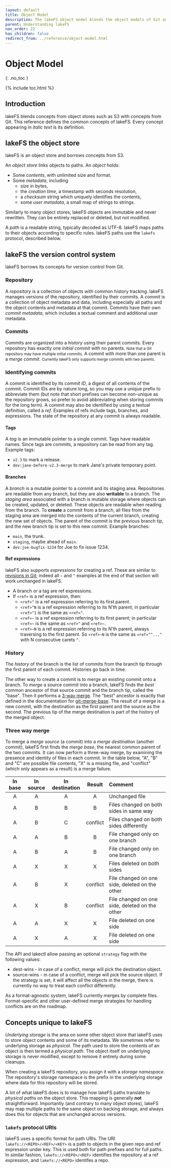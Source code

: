 ```yaml
---
layout: default
title: Object Model 
description: The lakeFS object model blends the object models of Git and of object stores such as S3. Read this page to learn more.
parent: Understanding lakeFS
nav_order: 22
has_children: false
redirect_from: ../reference/object-model.html
---
```


# Object Model
{: .no_toc }

{% include toc.html %}

## Introduction

lakeFS blends concepts from object stores such as S3 with concepts from Git. This reference
defines the common concepts of lakeFS. Every concept appearing in _italic text_ is its
definition.

## lakeFS the object store

lakeFS is an object store and borrows concepts from S3.

An _object store_ links objects to paths. An _object_ holds:

* Some _contents_, with unlimited size and format.
* Some _metadata_, including
  + _size_ in bytes,
  + the _creation time_, a timestamp with seconds resolution,
  + a _checksum_ string which uniquely identifies the contents,
  + some _user metadata_, a small map of strings to strings.

Similarly to many object stores, lakeFS objects are immutable and never rewritten. They can
be entirely replaced or deleted, but not modified.

A _path_ is a readable string, typically decoded as UTF-8. lakeFS maps paths to their objects
according to specific rules. lakeFS paths use the `lakefs` protocol, described below.

## lakeFS the version control system

lakeFS borrows its concepts for version control from Git.

### Repository

A _repository_ is a collection of objects with common history tracking. lakeFS manages
versions of the repository, identified by their commits. A _commit_ is a collection of object
metadata and data, including especially all paths and the object contents and metadata at that
commit. Commits have their own _commit metadata_, which includes a textual comment and
additional user metadata.

### Commits

Commits are organized into a _history_ using their parent commits. Every repository has
exactly one _initial commit_ with no parents. <span style="font-size: smaller">Note that a
Git repository may have multiple initial commits.</span> A commit with more than one parent is
a _merge commit_. <span style="font-size: smaller"> Currently lakeFS only supports merge
commits with two parents.</span>

### Identifying commits

A commit is identified by its _commit ID_, a digest of all contents of the commit. Commit IDs
are by nature long, so you may use a unique prefix to abbreviate them (but note that short
prefixes can become non-unique as the repository grows, so prefer to avoid abbreviating when
storing commits for the long term). A commit may also be identified by using a textual
definition, called a _ref_. Examples of refs include tags, branches, and expressions. The
state of the repository at any commit is always readable.

#### Tags

A _tag_ is an immutable pointer to a single commit. Tags have readable names. Since tags
are commits, a repository can be read from any tag. Example tags:

* `v2.3` to mark a release.
* `dev:jane-before-v2.3-merge` to mark Jane's private temporary point.

#### Branches

A _branch_ is a mutable pointer to a commit and its staging area. Repositories are readable
from any branch, but they are also **writable** to a branch. The _staging area_ associated
with a branch is mutable storage where objects can be created, updated, or deleted. These
objects are readable when reading from the branch. To **create** a commit from a branch, all
files from the staging area are merged into the contents of the current branch, creating the
new set of objects. The parent of the commit is the previous branch tip, and the new branch
tip is set to this new commit. Example branches:

* `main`, the trunk.
* `staging`, maybe ahead of `main`.
* `dev:joe-bugfix-1234` for Joe to fix issue 1234.

#### Ref expressions

lakeFS also supports _expressions_ for creating a ref. These are similar to [revisions in
Git](https://git-scm.com/docs/gitrevisions#_specifying_revisions); indeed all `~` and `^`
examples at the end of that section will work unchanged in lakeFS.

* A branch or a tag are ref expressions.
* If `<ref>` is a ref expression, then:
  + `<ref>^` is a ref expression referring to its first parent.
  + `<ref>^N` is a ref expression referring to its N'th parent; in particular `<ref>^1` is the
    same as `<ref>^`.
  + `<ref>~` is a ref expression referring to its first parent; in particular `<ref>~` is the
    same as `<ref>^` and `<ref>~`.
  + `<ref>~N` is a ref expression referring to its N'th parent, always traversing to the first
    parent.  So `<ref>~N` is the same as `<ref>^^...^` with N consecutive carets `^`.

### History

The _history_ of the branch is the list of commits from the branch tip through the first
parent of each commit. Histories go back in time.

The other way to create a commit is to merge an existing commit onto a branch. To _merge_ a
source commit into a branch, lakeFS finds the _best_ common ancestor of that source commit and
the branch tip, called the "base". Then it performs a [3-way merge](#three-way-merge). The
"best" ancestor is exactly that defined in the documentation for
[git-merge-base](https://git-scm.com/docs/git-merge-base#_description). The result of a merge
is a new commit, with the destination as the first parent and the source as the second. The previous tip of the merge destination is part of the history of the merged object.

### Three way merge

To merge a _merge source_ (a commit) into a _merge destination_ (another commit), lakeFS first
finds the _merge base_, the nearest common parent of the two commits. It can now perform a
three-way merge, by examining the presence and identity of files in each commit. In the table
below, "A", "B" and "C" are possible file contents, "X" is a missing file, and "conflict"
(which only appears as a result) is a merge failure.

| **In base** | **In source** | **In destination** | **Result** | **Comment**                                    |
| :---:       | :---:         | :---:              | :---:      | :---                                           |
| A           | A             | A                  | A          | Unchanged file                                 |
| A           | B             | B                  | B          | Files changed on both sides in same way        |
| A           | B             | C                  | conflict   | Files changed on both sides differently        |
| A           | A             | B                  | B          | File changed only on one branch                |
| A           | B             | A                  | B          | File changed only on one branch                |
| A           | X             | X                  | X          | Files deleted on both sides                    |
| A           | B             | X                  | conflict   | File changed on one side, deleted on the other |
| A           | X             | B                  | conflict   | File changed on one side, deleted on the other |
| A           | A             | X                  | X          | File deleted on one side                       |
| A           | X             | A                  | X          | File deleted on one side                       |

The API and lakectl allow passing an optional `strategy` flag with the following values: 
- dest-wins - in case of a conflict, merge will pick the destination object.
- source-wins - in case of a conflict, merge will pick the source object.
If the strategy is set, it will affect all the objects in the merge, there is currently no way to treat each conflict differently.

As a format-agnostic system, lakeFS currently merges by complete files. Format-specific and
other user-defined merge strategies for handling conflicts are on the roadmap.

## Concepts unique to lakeFS

_Underlying storage_ is the area on some other object store that lakeFS uses to store object
contents and some of its metadata. We sometimes refer to underlying storage as _physical_.
The path used to store the contents of an object is then termed a _physical path_. The object
itself on underlying storage is never modified, except to remove it entirely during some
cleanups.

When creating a lakeFS repository, you assign it with a _storage namespace_. The repository's
storage namespace is the prefix in the underlying storage where data for this repository
will be stored.

A lot of what lakeFS does is to manage how lakeFS paths translate to _physical paths_ on the
object store. This mapping is generally **not** straightforward. Importantly (and contrary to
many object stores), lakeFS may map multiple paths to the same object on backing storage, and
always does this for objects that are unchanged across versions.

### `lakefs` protocol URIs

lakeFS uses a specific format for path URIs. The URI `lakefs://<REPO>/<REF>/<KEY>` is a path
to objects in the given repo and ref expression under key. This is used both for path
prefixes and for full paths. In similar fashion, `lakefs://<REPO>/<REF>` identifies the
repository at a ref expression, and `lakefs://<REPO>` identifes a repo.
